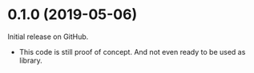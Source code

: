 0.1.0 (2019-05-06)
==================
Initial release on GitHub.

* This code is still proof of concept. And not even ready
  to be used as library.
